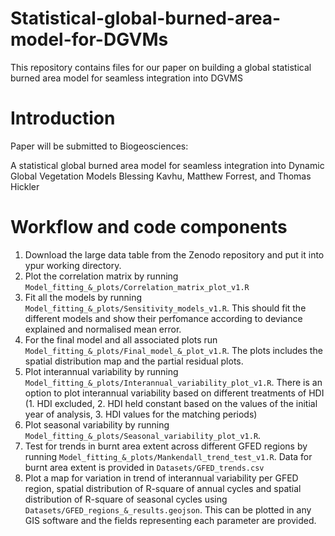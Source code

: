 # Statistical-global-burned-area-model-for-DGVMs
This repository contains files for our paper on building a global statistical burned area model for seamless integration into DGVMS 

# Introduction
Paper will be submitted to Biogeosciences:

A statistical global burned area model for seamless integration into Dynamic Global Vegetation Models
Blessing Kavhu, Matthew Forrest, and Thomas Hickler 

# Workflow and code components

1. Download the large data table from the Zenodo repository and put it into ypur working directory.
2. Plot the correlation matrix by running `Model_fitting_&_plots/Correlation_matrix_plot_v1.R`
3. Fit all the models by running `Model_fitting_&_plots/Sensitivity_models_v1.R`.  This should fit the different models and show their perfomance according to deviance explained and normalised mean error.
4. For the final model and all associated plots run `Model_fitting_&_plots/Final_model_&_plot_v1.R`. The plots includes the spatial distribution map and the partial residual plots.
5. Plot interannual variability by running `Model_fitting_&_plots/Interannual_variability_plot_v1.R`. There is an option to plot interannual variability based on different treatments of HDI (1. HDI excluded, 2. HDI held constant based on the values of the initial year of analysis, 3. HDI values for the matching periods)
6. Plot seasonal variability by running `Model_fitting_&_plots/Seasonal_variability_plot_v1.R`.
7. Test for trends in burnt area extent across different GFED regions by running `Model_fitting_&_plots/Mankendall_trend_test_v1.R`. Data for burnt area extent is provided in `Datasets/GFED_trends.csv`
8. Plot a map for variation in trend of interannual variability per GFED region, spatial distribution of R-square of annual cycles and spatial distribution of R-square of seasonal cycles using `Datasets/GFED_regions_&_results.geojson`. This can be plotted in any GIS software and the fields representing each parameter are provided. 

